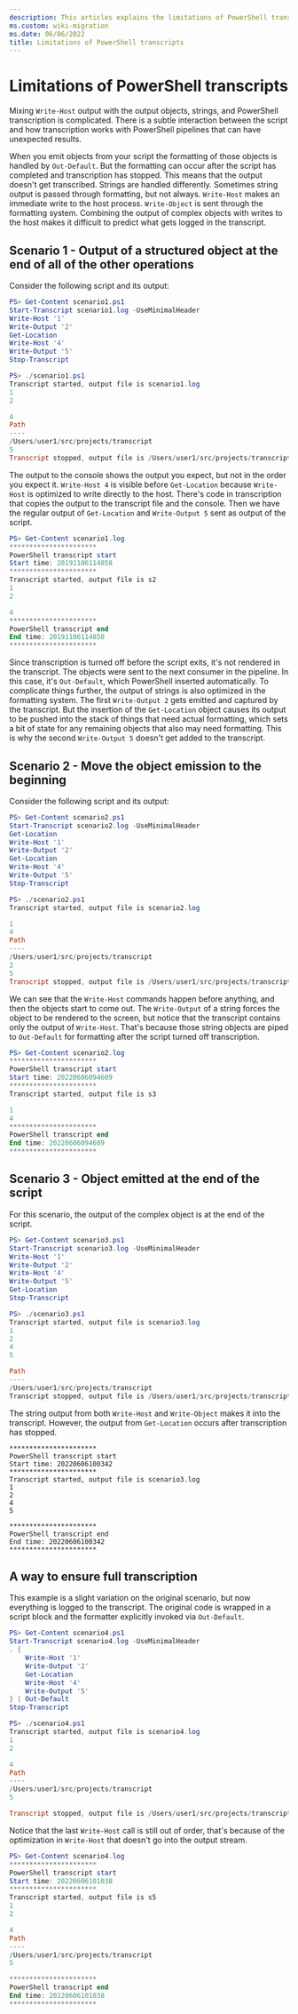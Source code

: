 ```yaml
---
description: This articles explains the limitations of PowerShell transcripts and the cases than can cause data to be logged out of order or be missing from the transcript.
ms.custom: wiki-migration
ms.date: 06/06/2022
title: Limitations of PowerShell transcripts
---
```

# Limitations of PowerShell transcripts

Mixing `Write-Host` output with the output objects, strings, and PowerShell transcription is
complicated. There is a subtle interaction between the script and how transcription works with
PowerShell pipelines that can have unexpected results.

When you emit objects from your script the formatting of those objects is handled by `Out-Default`.
But the formatting can occur after the script has completed and transcription has stopped. This
means that the output doesn't get transcribed. Strings are handled differently. Sometimes string
output is passed through formatting, but not always. `Write-Host` makes an immediate write to the
host process. `Write-Object` is sent through the formatting system. Combining the output of complex
objects with writes to the host makes it difficult to predict what gets logged in the transcript.

## Scenario 1 - Output of a structured object at the end of all of the other operations

Consider the following script and its output:

```powershell
PS> Get-Content scenario1.ps1
Start-Transcript scenario1.log -UseMinimalHeader
Write-Host '1'
Write-Output '2'
Get-Location
Write-Host '4'
Write-Output '5'
Stop-Transcript

PS> ./scenario1.ps1
Transcript started, output file is scenario1.log
1
2

4
Path
----
/Users/user1/src/projects/transcript
5
Transcript stopped, output file is /Users/user1/src/projects/transcript/scenario1.log
```

The output to the console shows the output you expect, but not in the order you expect it.
`Write-Host 4` is visible before `Get-Location` because `Write-Host` is optimized to write directly
to the host. There's code in transcription that copies the output to the transcript file and the
console. Then we have the regular output of `Get-Location` and `Write-Output 5` sent as output of
the script.

```powershell
PS> Get-Content scenario1.log
**********************
PowerShell transcript start
Start time: 20191106114858
**********************
Transcript started, output file is s2
1
2

4
**********************
PowerShell transcript end
End time: 20191106114858
**********************
```

Since transcription is turned off before the script exits, it's not rendered in the transcript. The
objects were sent to the next consumer in the pipeline. In this case, it's `Out-Default`, which
PowerShell inserted automatically. To complicate things further, the output of strings is also
optimized in the formatting system. The first `Write-Output 2` gets emitted and captured by the
transcript. But the insertion of the `Get-Location` object causes its output to be pushed into the
stack of things that need actual formatting, which sets a bit of state for any remaining objects
that also may need formatting. This is why the second `Write-Output 5` doesn't get added to the
transcript.

## Scenario 2 - Move the object emission to the beginning

Consider the following script and its output:

```powershell
PS> Get-Content scenario2.ps1
Start-Transcript scenario2.log -UseMinimalHeader
Get-Location
Write-Host '1'
Write-Output '2'
Get-Location
Write-Host '4'
Write-Output '5'
Stop-Transcript

PS> ./scenario2.ps1
Transcript started, output file is scenario2.log

1
4
Path
----
/Users/user1/src/projects/transcript
2
5
Transcript stopped, output file is /Users/user1/src/projects/transcript/scenario2.log
```

We can see that the `Write-Host` commands happen before anything, and then the objects start to come
out. The `Write-Output` of a string forces the object to be rendered to the screen, but notice that
the transcript contains only the output of `Write-Host`. That's because those string objects are
piped to `Out-Default` for formatting after the script turned off transcription.

```powershell
PS> Get-Content scenario2.log
**********************
PowerShell transcript start
Start time: 20220606094609
**********************
Transcript started, output file is s3

1
4
**********************
PowerShell transcript end
End time: 20220606094609
**********************
```

## Scenario 3 - Object emitted at the end of the script

For this scenario, the output of the complex object is at the end of the script.

```powershell
PS> Get-Content scenario3.ps1
Start-Transcript scenario3.log -UseMinimalHeader
Write-Host '1'
Write-Output '2'
Write-Host '4'
Write-Output '5'
Get-Location
Stop-Transcript

PS> ./scenario3.ps1
Transcript started, output file is scenario3.log
1
2
4
5

Path
----
/Users/user1/src/projects/transcript
Transcript stopped, output file is /Users/user1/src/projects/transcript/scenario3.log
```

The string output from both `Write-Host` and `Write-Object` makes it into the transcript. However,
the output from `Get-Location` occurs after transcription has stopped.

```
**********************
PowerShell transcript start
Start time: 20220606100342
**********************
Transcript started, output file is scenario3.log
1
2
4
5

**********************
PowerShell transcript end
End time: 20220606100342
**********************
```

## A way to ensure full transcription

This example is a slight variation on the original scenario, but now everything is logged to the
transcript. The original code is wrapped in a script block and the formatter explicitly invoked via
`Out-Default`.

```powershell
PS> Get-Content scenario4.ps1
Start-Transcript scenario4.log -UseMinimalHeader
. {
    Write-Host '1'
    Write-Output '2'
    Get-Location
    Write-Host '4'
    Write-Output '5'
} | Out-Default
Stop-Transcript

PS> ./scenario4.ps1
Transcript started, output file is scenario4.log
1
2

4
Path
----
/Users/user1/src/projects/transcript
5

Transcript stopped, output file is /Users/user1/src/projects/transcript/scenario4.log
```

Notice that the last `Write-Host` call is still out of order, that's because of the
optimization in `Write-Host` that doesn't go into the output stream.

```powershell
PS> Get-Content scenario4.log
**********************
PowerShell transcript start
Start time: 20220606101038
**********************
Transcript started, output file is s5
1
2

4
Path
----
/Users/user1/src/projects/transcript
5

**********************
PowerShell transcript end
End time: 20220606101038
**********************
```
